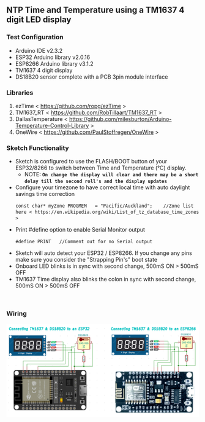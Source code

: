 ## NTP Time and Temperature using a TM1637 4 digit LED display
### Test Configuration
* Arduino IDE v2.3.2
* ESP32 Arduino library v2.0.16
* ESP8266 Arduino library v3.1.2
* TM1637 4 digit display
* DS18B20 sensor complete with a PCB 3pin module interface

### Libraries
1. ezTime < https://github.com/ropg/ezTime >
2. TM1637_RT < https://github.com/RobTillaart/TM1637_RT >
3. DallasTemperature < https://github.com/milesburton/Arduino-Temperature-Control-Library >
4. OneWire < https://github.com/PaulStoffregen/OneWire >

### Sketch Functionality
* Sketch is configured to use the FLASH/BOOT button of your ESP32/8266 to switch between Time and Temperature (℃) display.
  * NOTE: **`On change the display will clear and there may be a short delay till the second roll's and the display updates`**
* Configure your timezone to have correct local time with auto daylight savings time correction
  ```
  const char* myZone PROGMEM   = "Pacific/Auckland";    //Zone list here < https://en.wikipedia.org/wiki/List_of_tz_database_time_zones >
  ```
* Print #define option to enable Serial Monitor output
  ```
  #define PRINT   //Comment out for no Serial output
  ```
* Sketch will auto detect your ESP32 / ESP8266. If you change any pins make sure you consider the "Strapping Pin's" boot state
* Onboard LED blinks is in sync with second change, 500mS ON > 500mS OFF
* TM1637 Time display also blinks the colon in sync with second change, 500mS ON > 500mS OFF

<br>

### Wiring
![Wiring for ESp32 and ESP8266](https://github.com/macca448/TM1637_DS18B20/blob/main/TM1637_and_DS18B20/assets/esp_tm1637_ds18b20.png)

